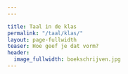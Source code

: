 ```yaml
---
---

title: Taal in de klas
permalink: "/taal/klas/"
layout: page-fullwidth
teaser: Hoe geef je dat vorm?
header:
  image_fullwidth: boekschrijven.jpg
---
```



